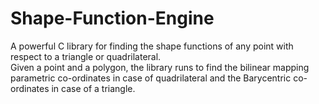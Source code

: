 # Shape-Function-Engine
A powerful C library for finding the shape functions of any point with respect to a triangle or quadrilateral.                 
Given a point and a polygon, the library runs to find the bilinear mapping parametric co-ordinates in case of quadrilateral and the Barycentric co-ordinates in case of a triangle.
